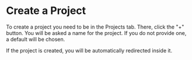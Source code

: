 # Create a Project 

To create a project you need to be in the Projects tab. There, click the "+" button.
You will be asked a name for the project. If you do not provide one, a default will be chosen.

If the project is created, you will be automatically redirected inside it.